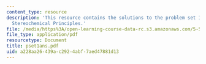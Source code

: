 ```yaml
---
content_type: resource
description: 'This resource contains the solutions to the problem set I: Review of
  Stereochemical Principles.'
file: /media/https%3A/open-learning-course-data-rc.s3.amazonaws.com/5-512-synthetic-organic-chemistry-ii-spring-2005/a228aa26439ac2924abf7aed47881d13_pset1ans.pdf
file_type: application/pdf
resourcetype: Document
title: pset1ans.pdf
uid: a228aa26-439a-c292-4abf-7aed47881d13
---
```

